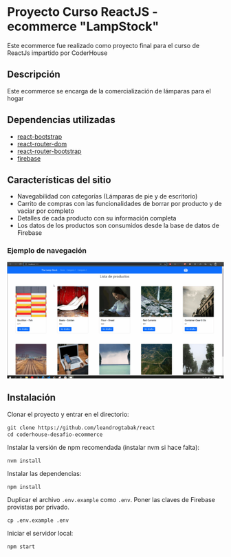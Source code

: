 # Proyecto Curso ReactJS - ecommerce "LampStock"
Este ecommerce fue realizado como proyecto final para el curso de ReactJs impartido por CoderHouse

## Descripción
Este ecommerce se encarga de la comercialización de lámparas para el hogar

## Dependencias utilizadas

-   [react-bootstrap](https://react-bootstrap.netlify.app/)
-   [react-router-dom](https://reactrouter.com/)
-   [react-router-bootstrap](https://github.com/react-bootstrap/react-router-bootstrap/)
-   [firebase]([https://www.npmjs.com/package/firebase](https://www.npmjs.com/package/firebase))

## Características del sitio

- Navegabilidad con categorías (Lámparas de pie y de escritorio)
- Carrito de compras con las funcionalidades de borrar por producto y de vaciar por completo
- Detalles de cada producto con su información completa
- Los datos de los productos son consumidos desde la base de datos de Firebase 
### Ejemplo de navegación

![video-navegacion](https://github.com/leandrogtabak/react/blob/master/img/Navegacion.gif)

## Instalación




Clonar el proyecto y entrar en el directorio:


```
git clone https://github.com/leandrogtabak/react
cd coderhouse-desafio-ecommerce
```
Instalar la versión de npm recomendada (instalar nvm si hace falta):
```
nvm install
```
Instalar las dependencias:
```
npm install
```
Duplicar el archivo  `.env.example`  como  `.env`. Poner las claves de Firebase provistas por privado.

```
cp .env.example .env

```

Iniciar el servidor local:
```
npm start
```